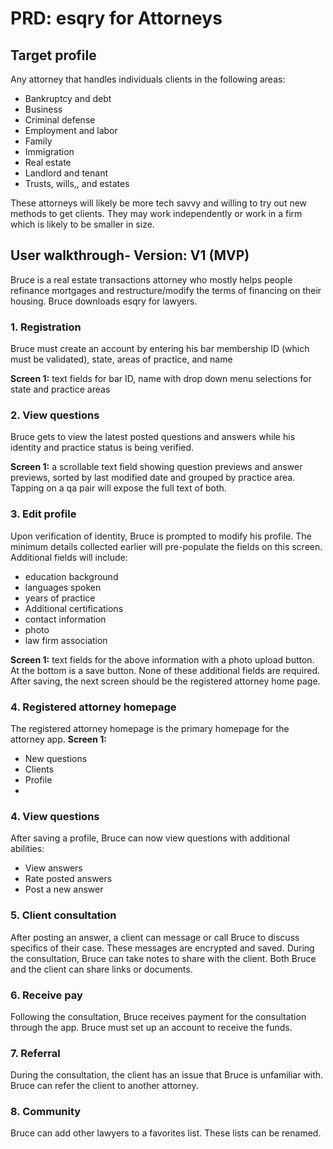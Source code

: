# PRD: esqry for Attorneys

## Target profile
Any attorney that handles individuals clients in the following areas:
* Bankruptcy and debt
* Business
* Criminal defense
* Employment and labor
* Family
* Immigration
* Real estate
* Landlord and tenant
* Trusts, wills,, and estates

These attorneys will likely be more tech savvy and willing to try out new methods to get clients. 
They may work independently or work in a firm which is likely to be smaller in size.

## User walkthrough- Version: V1 (MVP)
Bruce is a real estate transactions attorney who mostly helps people refinance mortgages 
and restructure/modify the terms of financing on their housing. Bruce downloads esqry for lawyers.

### 1. Registration

Bruce must create an account by entering his bar membership ID (which must be validated), state, areas of practice, and name

**Screen 1:** text fields for bar ID, name with drop down menu selections for state and practice areas

### 2. View questions

Bruce gets to view the latest posted questions and answers while his identity and practice status is being verified.

**Screen 1:** a scrollable text field showing question previews and answer previews, sorted by last modified date and grouped by practice area. Tapping on a qa pair will expose the full text of both. 

### 3. Edit profile

Upon verification of identity, Bruce is prompted to modify his profile. The minimum details collected earlier will pre-populate the fields on this screen. Additional fields will include:
* education background
* languages spoken
* years of practice
* Additional certifications
* contact information
* photo
* law firm association

**Screen 1:** text fields for the above information with a photo upload button. At the bottom is a save button. None of these additional fields are required. 
After saving, the next screen should be the registered attorney home page. 

### 4. Registered attorney homepage

The registered attorney homepage is the primary homepage for the attorney app. 
**Screen 1:** 

* New questions
* Clients
* Profile
* 

### 4. View questions 

After saving a profile, Bruce can now view questions with additional abilities:
* View answers
* Rate posted answers
* Post a new answer

### 5. Client consultation

After posting an answer, a client can message or call Bruce to discuss specifics of their case. These messages are encrypted and saved. 
During the consultation, Bruce can take notes to share with the client. 
Both Bruce and the client can share links or documents.

### 6. Receive pay

Following the consultation, Bruce receives payment for the consultation through the app. 
Bruce must set up an account to receive the funds.

### 7. Referral 

During the consultation, the client has an issue that Bruce is unfamiliar with. 
Bruce can refer the client to another attorney.

### 8. Community

Bruce can add other lawyers to a favorites list. These lists can be renamed.
